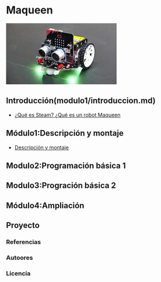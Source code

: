 # Maqueen
![images](descarga.jfif)
## Introducción(modulo1/introduccion.md)

- [¿Qué es Steam? ¿Qué es un robot Maqueen](modulo1/introduccion.md)

## Módulo1:Descripción y montaje

- [Descripción y montaje](modulo2/descripcion_y_montaje.md)

## Modulo2:Programación básica 1
## Modulo3:Progración básica 2
## Módulo4:Ampliación
## Proyecto
### Referencias
### Autoores
### Licencia
